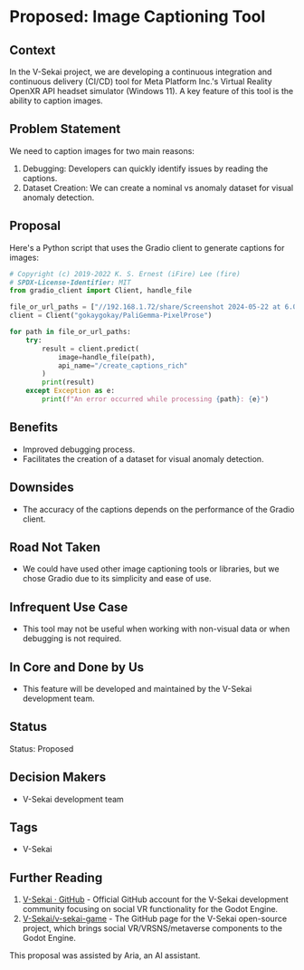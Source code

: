 # Proposed: Image Captioning Tool

## Context

In the V-Sekai project, we are developing a continuous integration and continuous delivery (CI/CD) tool for Meta Platform Inc.'s Virtual Reality OpenXR API headset simulator (Windows 11). A key feature of this tool is the ability to caption images.

## Problem Statement

We need to caption images for two main reasons:

1. Debugging: Developers can quickly identify issues by reading the captions.
2. Dataset Creation: We can create a nominal vs anomaly dataset for visual anomaly detection.

## Proposal

Here's a Python script that uses the Gradio client to generate captions for images:

```python
# Copyright (c) 2019-2022 K. S. Ernest (iFire) Lee (fire)
# SPDX-License-Identifier: MIT
from gradio_client import Client, handle_file

file_or_url_paths = ["//192.168.1.72/share/Screenshot 2024-05-22 at 6.05.58 PM.png"]
client = Client("gokaygokay/PaliGemma-PixelProse")

for path in file_or_url_paths:
    try:
        result = client.predict(
            image=handle_file(path),
            api_name="/create_captions_rich"
        )
        print(result)
    except Exception as e:
        print(f"An error occurred while processing {path}: {e}")
```

## Benefits

- Improved debugging process.
- Facilitates the creation of a dataset for visual anomaly detection.

## Downsides

- The accuracy of the captions depends on the performance of the Gradio client.

## Road Not Taken

- We could have used other image captioning tools or libraries, but we chose Gradio due to its simplicity and ease of use.

## Infrequent Use Case

- This tool may not be useful when working with non-visual data or when debugging is not required.

## In Core and Done by Us

- This feature will be developed and maintained by the V-Sekai development team.

## Status

Status: Proposed

## Decision Makers

- V-Sekai development team

## Tags

- V-Sekai

## Further Reading

1. [V-Sekai · GitHub](https://github.com/v-sekai) - Official GitHub account for the V-Sekai development community focusing on social VR functionality for the Godot Engine.
2. [V-Sekai/v-sekai-game](https://github.com/v-sekai/v-sekai-game) - The GitHub page for the V-Sekai open-source project, which brings social VR/VRSNS/metaverse components to the Godot Engine.

This proposal was assisted by Aria, an AI assistant.
